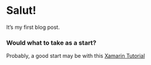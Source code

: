 # Salut!

It’s my first blog post.

### Would what to take as a start?

Probably, a good start may be with this [Xamarin Tutorial](https://dotnet.microsoft.com/learn/xamarin/hello-world-tutorial/create)
